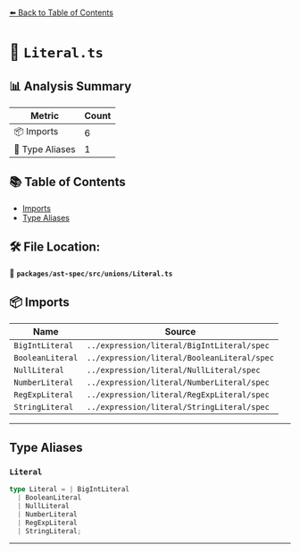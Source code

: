 [⬅️ Back to Table of Contents](../../../../index.md)

# 📄 `Literal.ts`

## 📊 Analysis Summary

| Metric | Count |
|--------|-------|
| 📦 Imports | 6 |
| 📑 Type Aliases | 1 |

## 📚 Table of Contents

- [Imports](#imports)
- [Type Aliases](#type-aliases)

## 🛠️ File Location:
📂 **`packages/ast-spec/src/unions/Literal.ts`**

## 📦 Imports

| Name | Source |
|------|--------|
| `BigIntLiteral` | `../expression/literal/BigIntLiteral/spec` |
| `BooleanLiteral` | `../expression/literal/BooleanLiteral/spec` |
| `NullLiteral` | `../expression/literal/NullLiteral/spec` |
| `NumberLiteral` | `../expression/literal/NumberLiteral/spec` |
| `RegExpLiteral` | `../expression/literal/RegExpLiteral/spec` |
| `StringLiteral` | `../expression/literal/StringLiteral/spec` |


---

## Type Aliases

### `Literal`

```ts
type Literal = | BigIntLiteral
  | BooleanLiteral
  | NullLiteral
  | NumberLiteral
  | RegExpLiteral
  | StringLiteral;
```


---